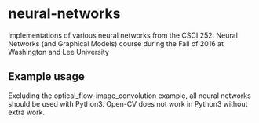 # neural-networks
Implementations of various neural networks from the CSCI 252: Neural Networks (and Graphical Models) course during the Fall of 2016 at Washington and Lee University

## Example usage
Excluding the optical_flow-image_convolution example, all neural networks should be used with Python3. Open-CV does not work in Python3 without extra work.

